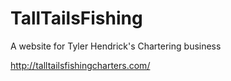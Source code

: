 # TallTailsFishing

A website for Tyler Hendrick's Chartering business

http://talltailsfishingcharters.com/
